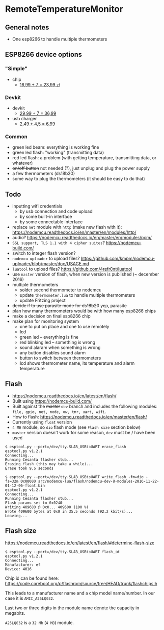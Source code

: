 RemoteTemperatureMonitor
===

General notes
---

* One esp8266 to handle multiple thermometers

ESP8266 device options
---

### "Simple"

* chip
	* [16,99 + 7 = 23,99 zł](http://allegro.pl/modul-sieciowy-wifi-esp8266-sterowanie-rs232-at-i5506834559.html)

### Devkit

* devkit
	* [29,99 + 7 = 36,99](http://allegro.pl/modul-wifi-esp8266-nodemcu-v3-arduino-cp2102-i6646289495.html)
* usb charger
	* [2,49 + 4,5 = 6,99](http://allegro.pl/ladowarka-zasilacz-usb-do-mp3-mp4-iphone-telefonu-i6571311314.html)

### Common

* green led beam: everything is working fine
* green led flash: "working" (transmitting data)
* red led flash: a problem (with getting temperature, transmitting data, or whatever)
* ~~on/off button~~ not needed (?), just unplug and plug the power supply
* a few thermometers (ds18b20)
* some way to plug the thermometers (it should be easy to do that)


Todo
---

* inputting wifi credentials
	* by usb connection and code upload
	* by some built–in interface
	* by some connectable interface
* replace `net` module with `http` (make new flash with it):
  https://nodemcu.readthedocs.io/en/master/en/modules/http/
* audio? https://nodemcu.readthedocs.io/en/master/en/modules/pcm/
* `SSL support, TLS 1.1 with 4 cipher suites`?
  https://nodemcu-build.com/
* switch to integer flash version?
* `nodemcu-uploader` to upload files? 
  https://github.com/kmpm/nodemcu-uploader/blob/master/doc/USAGE.md
* `luatool` to upload files?
  https://github.com/4refr0nt/luatool
* use `master` version of flash, when new version is published (~ december 2016)
* multiple thermometers
    * solder second thermometer to nodemcu
    * update `thermometer.lua` to handle multiple thermometers
    * update Fritzing project
* ~~decide if to use parasite mode for ds18b20~~ yep, parasite
* plan how many thermometers would be with how many esp8266 chips
* make a decision on final esp8266 chip
* make plan for monitoring system
	* one to put on place and one to use remotely
    * lcd
    * green led – everything is fine
    * red blinking led – something is wrong
    * sound alaram when something is wrong
    * any button disables sound alarm
    * button to switch between thermometers
    * lcd shows thermometer name, its temperature and alarm temperature


Flash
---

* https://nodemcu.readthedocs.io/en/latest/en/flash/
* Built using https://nodemcu-build.com/
* Built against the ~~master~~ `dev` branch and includes the following modules: 
  `file, gpio, net, node, ow, tmr, uart, wifi`.
* How to flash: https://nodemcu.readthedocs.io/en/master/en/flash/
* Currently using `float` version
* `4 MB` module, so `dio` flash mode (see `Flash size` section below)
* `master` version doesn't work for some reason, `dev` must be / have been used

```
$ esptool.py --port=/dev/tty.SLAB_USBtoUART erase_flash
esptool.py v1.2.1
Connecting...
Running Cesanta flasher stub...
Erasing flash (this may take a while)...
Erase took 9.6 seconds

$ esptool.py --port=/dev/tty.SLAB_USBtoUART write_flash -fm=dio -fs=32m 0x00000 src/nodemcu-lua/flash/nodemcu-dev-8-modules-2016-11-22-01-12-06-float.bin 
esptool.py v1.2.1
Connecting...
Running Cesanta flasher stub...
Flash params set to 0x0240
Writing 409600 @ 0x0... 409600 (100 %)
Wrote 409600 bytes at 0x0 in 35.5 seconds (92.2 kbit/s)...
Leaving...
```


Flash size
---

https://nodemcu.readthedocs.io/en/latest/en/flash/#determine-flash-size

```
$ esptool.py --port=/dev/tty.SLAB_USBtoUART flash_id
esptool.py v1.2.1
Connecting...
Manufacturer: ef
Device: 4016
```

Chip id can be found here:
https://code.coreboot.org/p/flashrom/source/tree/HEAD/trunk/flashchips.h

This leads to a manufacturer name and a chip model name/number.
In our case it is `AMIC_A25LQ032`.

Last two or three digits in the module name denote the capacity in megabits.

`A25LQ032` is a `32 Mb` (`4 MB`) module.
